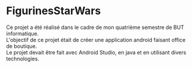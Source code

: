 # FigurinesStarWars

Ce projet a été réalisé dans le cadre de mon quatrième semestre de BUT informatique.  
L'objectif de ce projet était de créer une application android faisant office de boutique.  
Le projet devait être fait avec Android Studio, en java et en utilisant divers technologies.  
